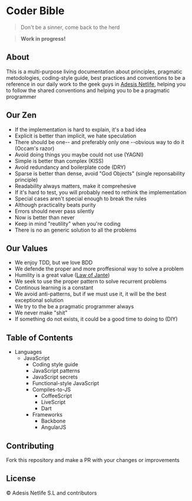 # Coder Bible

> Don't be a sinner, come back to the herd

> **Work in progress!**

## About

This is a multi-purpose living documentation about principles, pragmatic metodologies, coding-style guide, best practices and conventions to be a reference in our daily work to the geek guys in [Adesis Netlife][adesis], helping you to follow the shared conventions and helping you to be a pragmatic programmer

## Our Zen

- If the implementation is hard to explain, it's a bad idea
- Explicit is better than implicit, we hate speculation
- There should be one-- and preferably only one --obvious way to do it (Occam's razor)
- Avoid doing things you maybe could not use (YAGNI)
- Simple is better than complex (KISS)
- Avoid redundancy and boilerplate code (DRY)
- Sparse is better than dense, avoid "God Objects" (single reponsability principle)
- Readability always matters, make it comprehesive
- If it's hard to test, you will probably need to rethink the implementation
- Special cases aren't special enough to break the rules
- Although practicality beats purity
- Errors should never pass silently
- Now is better than never
- Keep in mind "reutility" when you're coding
- There is no an generic solution to all the problems

## Our Values

- We enjoy TDD, but we love BDD
- We defende the proper and more proffesional way to solve a problem
- Humility is a great value ([Law of Jante][jante])
- We seek to use the proper pattern to solve recurrent problems
- Continous learning is a constant
- We avoid anti-patterns, but if we must use it, it will be the best exceptional solution
- We try to the be a pragmatic programmer always
- We never make "shit"
- If something do not exists, it could be a good time to doing to (DIY)

## Table of Contents

- Languages
  - JavaScript
    - Coding style guide
    - JavaScript patterns
    - JavaScript secrets
    - Functional-style JavaScript
    - Compiles-to-JS
      - CoffeeScript
      - LiveScript
      - Dart
    - Frameworks
      - Backbone
      - AngularJS

## Contributing

Fork this repository and make a PR with your changes or improvements

## License

© Adesis Netlife S.L and contributors


[adesis]: http://www.adesis.com
[jante]: https://en.wikipedia.org/wiki/Law_of_Jante
